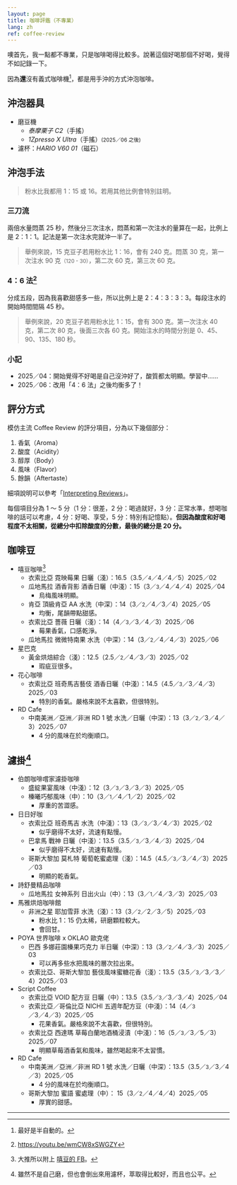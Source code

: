 ```yaml
---
layout: page
title: 咖啡評鑑（不專業）
lang: zh
ref: coffee-review
---
```


噢首先，我一點都不專業，只是咖啡喝得比較多。說著這個好喝那個不好喝，覺得不如記錄一下。

因為**還**沒有義式咖啡機[^espresso-machine]，都是用手沖的方式沖泡咖啡。

[^espresso-machine]:最好是半自動的。

## 沖泡器具

- 磨豆機
  - _泰摩栗子 C2_（手搖）
  - _1Zpresso X Ultra_（手搖）<small>(2025／06 之後)</small>
- 濾杯：_HARIO V60 01_（磁石）

## 沖泡手法

> 粉水比我都用 1：15 或 16。若用其他比例會特別註明。

### 三刀流

兩倍水量悶蒸 25 秒，然後分三次注水，悶蒸和第一次注水的量算在一起，比例上是 2：1：1。記法是第一次注水完就沖一半了。

> 舉例來說，15 克豆子若用粉水比 1：16，會有 240 克。悶蒸 30 克，第一次注水 90 克<small>（120 - 30）</small>，第二次 60 克，第三次 60 克。

### 4：6 法[^46method]

分成五段，因為我喜歡甜感多一些，所以比例上是 2：4：3：3：3。每段注水的開始時間間隔 45 秒。

> 舉例來說，20 克豆子若用粉水比 1：15，會有 300 克。第一次注水 40 克，第二次 80 克，後面三次各 60 克。開始注水的時間分別是 0、45、90、135、180 秒。

[^46method]: <https://youtu.be/wmCW8xSWGZY>

### 小記

- 2025／04：開始覺得不好喝是自己沒沖好了，酸質都太明顯。學習中……
- 2025／06：改用「4：6 法」之後均衡多了！

## 評分方式

模仿主流 Coffee Review 的評分項目，分為以下幾個部分：

1. 香氣（Aroma）
1. 酸度（Acidity）
1. 醇厚（Body）
1. 風味（Flavor）
1. 餘韻（Aftertaste）

細項說明可以參考「[Interpreting Reviews](https://www.coffeereview.com/interpret-coffee/)」。

每個項目分為 1 ～ 5 分（1 分：很差，2 分：喝過就好，3 分：正常水準，想喝咖啡的話可以考慮，4 分：好喝、享受，5 分：特別有記憶點）。**但因為酸度和好喝程度不太相關，從總分中扣除酸度的分數，最後的總分是 20 分。**

## 咖啡豆

- 嘻豆咖啡[^hido-coffee]
  - 衣索比亞 霓映莓果 日曬（淺）：16.5（3.5／<small>4</small>／4／4／5）<span class="time-at-right">2025／02</span>
  - 瓜地馬拉 酒香背影 酒香日曬（中淺）：15（3／<small>3</small>／4／4／4）<span class="time-at-right">2025／04</span>
    - 烏梅風味明顯。
  - 肯亞 頂級肯亞 AA 水洗（中深）：14（3／<small>2</small>／4／3／4）<span class="time-at-right">2025／05</span>
    - 均衡，尾韻帶點甜感。
  - 衣索比亞 薔薇 日曬（淺）：14（4／<small>3</small>／3／4／3）<span class="time-at-right">2025／06</span>
    - 莓果香氣，口感乾淨。
  - 瓜地馬拉 微微特南果 水洗（中深）：14（3／<small>2</small>／4／4／3）<span class="time-at-right">2025／06</span>
- 星巴克
  - 黃金烘焙綜合（淺）：12.5（2.5／<small>2</small>／4／3／3）<span class="time-at-right">2025／02</span>
    - 瑕疵豆很多。
- 花心咖啡
  - 衣索比亞 班奇馬吉藝伎 酒香日曬（中淺）：14.5（4.5／<small>3</small>／3／4／3）<span class="time-at-right">2025／03</span>
    - 特別的香氣。嚴格來說不太喜歡，但很特別。
- RD Cafe
  - 中南美洲／亞洲／非洲 RD 1 號 水洗／日曬（中深）：13（3／<small>2</small>／3／4／3）<span class="time-at-right">2025／07</span>
    - 4 分的風味在於均衡順口。

[^hido-coffee]: 大推所以附上 [嘻豆的 FB](https://www.facebook.com/hola75coffee/)。

## 濾掛[^drip-bag]

- 伯朗咖啡嚐家濾掛咖啡
  - 盛綻果宴風味（中淺）：12（3／<small>3</small>／3／3／3）<span class="time-at-right">2025／05</span>
  - 榛曦巧郁風味（中）：10（3／<small>1</small>／4／1／2）<span class="time-at-right">2025／02</span>
    - 厚重的苦澀感。
- 日日好咖
  - 衣索比亞 班奇馬吉 水洗（中淺）：13（3／<small>3</small>／3／4／3）<span class="time-at-right">2025／02</span>
    - 似乎磨得不太好，流速有點慢。
  - 巴拿馬 戰神 日曬（中淺）：13.5（3.5／<small>3</small>／3／4／3）<span class="time-at-right">2025／04</span>
    - 似乎磨得不太好，流速有點慢。
  - 哥斯大黎加 莫札特 葡萄乾蜜處理（淺）：14.5（4.5／<small>3</small>／3／4／3）<span class="time-at-right">2025／03</span>
    - 明顯的乾香氣。
- 詩舒曼精品咖啡
  - 瓜地馬拉 女神系列 日出火山（中）：13（3／<small>1</small>／4／3／3）<span class="time-at-right">2025／03</span>
- 馬雅烘焙咖啡館
  - 非洲之星 耶加雪菲 水洗（淺）：13（3／<small>2</small>／2／3／5）<span class="time-at-right">2025／03</span>
    - 粉水比 1：15 仍太稀，研磨顆粒較大。
    - 會回甘。
- POYA 世界咖啡 x OKLAO 歐克佬
  - 巴西 多娜莊園榛果巧克力 半日曬（中深）：13（3／<small>2</small>／4／3／3）<span class="time-at-right">2025／03</span>
    - 可以再多些水把風味的層次拉出來。
  - 衣索比亞、哥斯大黎加 藝伎風味蜜糖花香（淺）：13.5（3.5／<small>3</small>／3／3／4）<span class="time-at-right">2025／03</span>
- Script Coffee
  - 衣索比亞 VOID 配方豆 日曬（中）：13.5（3.5／<small>3</small>／3／3／4）<span class="time-at-right">2025／04</span>
  - 衣索比亞／哥倫比亞 NICHI 五週年配方豆（中淺）：14（4／<small>3</small>／3／4／3）<span class="time-at-right">2025／05</span>
    - 花果香氣。嚴格來說不太喜歡，但很特別。
  - 衣索比亞 西達瑪 草莓白蘭地酒桶浸漬（中淺）：16（5／<small>3</small>／3／5／3）<span class="time-at-right">2025／07</span>
    - 明顯草莓酒香氣和風味，雖然喝起來不太習慣。
- RD Cafe
  - 中南美洲／亞洲／非洲 RD 1 號 水洗／日曬（中深）：13.5（3.5／<small>3</small>／3／4／3）<span class="time-at-right">2025／05</span>
    - 4 分的風味在於均衡順口。
  - 哥斯大黎加 蜜語 蜜處理（中）： 15（3／<small>2</small>／4／4／4）<span class="time-at-right">2025／05</span>
    - 厚實的甜感。

[^drip-bag]: 雖然不是自己磨，但也會倒出來用濾杯，萃取得比較好，而且也公平。

---
